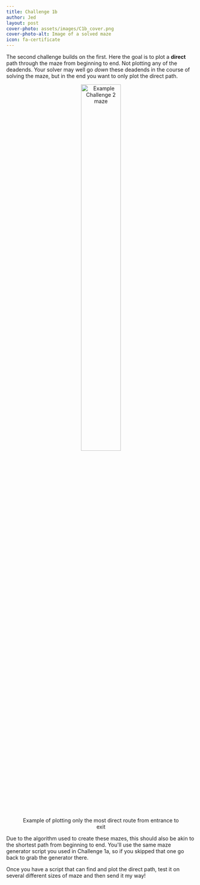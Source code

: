 ```yaml
---
title: Challenge 1b
author: Jed
layout: post
cover-photo: assets/images/C1b_cover.png
cover-photo-alt: Image of a solved maze
icon: fa-certificate
---
```


The second challenge builds on the first. 
Here the goal is to plot a __direct__ path through the maze from beginning to end. 
Not plotting any of the deadends. 
Your solver may well go _down_ these deadends in the course of solving the maze, but in the end you want to only plot the direct path.

<figure>
<center>
<img src="{{site.baseurl}}/assets/images/C1b_cover.png" alt='Example Challenge 2 maze' style="width:50%">
<figcaption>Example of plotting only the most direct route from entrance to exit</figcaption>
</center>
</figure>


Due to the algorithm used to create these mazes, this should also be akin to the shortest path from beginning to end.
You'll use the same maze generator script you used in Challenge 1a, so if you skipped that one go back to grab the generator there.

Once you have a script that can find and plot the direct path, test it on several different sizes of maze and then send it my way!
